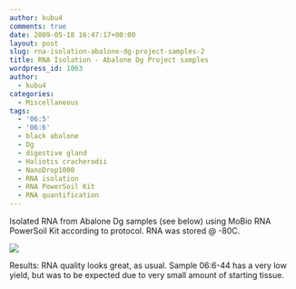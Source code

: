 ```yaml
---
author: kubu4
comments: true
date: 2009-05-18 16:47:17+00:00
layout: post
slug: rna-isolation-abalone-dg-project-samples-2
title: RNA Isolation - Abalone Dg Project samples
wordpress_id: 1063
author:
  - kubu4
categories:
  - Miscellaneous
tags:
  - '06:5'
  - '06:6'
  - black abalone
  - Dg
  - digestive gland
  - Haliotis cracherodii
  - NanoDrop1000
  - RNA isolation
  - RNA PowerSoil Kit
  - RNA quantification
---
```


Isolated RNA from Abalone Dg samples (see below) using MoBio RNA PowerSoil Kit according to protocol. RNA was stored @ -80C.

![](https://eagle.fish.washington.edu/Arabidopsis/RNA%20Spec%20Readings/20090519%20RNA%20SJW-01.bmp)

Results: RNA quality looks great, as usual. Sample 06:6-44 has a very low yield, but was to be expected due to very small amount of starting tissue.

